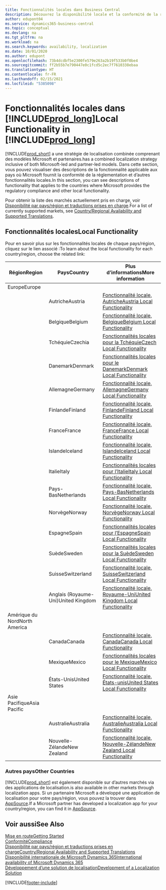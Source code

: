 ```yaml
---
title: Fonctionnalités locales dans Business Central
description: Découvrez la disponibilité locale et la conformité de la réglementation de Business Central pour les pays où Microsoft offre les fonctionnalités locales.
author: edupont04
ms.service: dynamics365-business-central
ms.topic: conceptual
ms.devlang: na
ms.tgt_pltfrm: na
ms.workload: na
ms.search.keywords: availability, localization
ms.date: 10/01/2020
ms.author: edupont
ms.openlocfilehash: 73b4dcdbf5e2300fe579e263a2b19f533b0f0be4
ms.sourcegitcommit: ff2b55b7e790447e0c1fcd5c2ec7f7610338ebaa
ms.translationtype: HT
ms.contentlocale: fr-FR
ms.lasthandoff: 02/15/2021
ms.locfileid: "5385098"
---
```

# <a name="local-functionality-in-prod_long"></a><span data-ttu-id="59be6-103">Fonctionnalités locales dans [!INCLUDE[prod_long](includes/prod_long.md)]</span><span class="sxs-lookup"><span data-stu-id="59be6-103">Local Functionality in [!INCLUDE[prod_long](includes/prod_long.md)]</span></span>

[!INCLUDE[prod_short](includes/prod_short.md)] <span data-ttu-id="59be6-104">a une stratégie de localisation combinée comprenant des modèles Microsoft et partenaires.</span><span class="sxs-lookup"><span data-stu-id="59be6-104">has a combined localization strategy inclusive of both Microsoft-led and partner-led models.</span></span> <span data-ttu-id="59be6-105">Dans cette section, vous pouvez visualiser des descriptions de la fonctionnalité applicable aux pays où Microsoft fournit la conformité de la réglementation et d’autres fonctionnalités locales.</span><span class="sxs-lookup"><span data-stu-id="59be6-105">In this section, you can see descriptions of functionality that applies to the countries where Microsoft provides the regulatory compliance and other local functionality.</span></span>  

<span data-ttu-id="59be6-106">Pour obtenir la liste des marchés actuellement pris en charge, voir [Disponibilité par pays/région et traductions prises en charge](/dynamics365/business-central/dev-itpro/compliance/apptest-countries-and-translations?toc=/dynamics365/business-central/toc.json).</span><span class="sxs-lookup"><span data-stu-id="59be6-106">For a list of currently supported markets, see [Country/Regional Availability and Supported Translations](/dynamics365/business-central/dev-itpro/compliance/apptest-countries-and-translations?toc=/dynamics365/business-central/toc.json).</span></span>  

## <a name="local-functionality"></a><span data-ttu-id="59be6-107">Fonctionnalités locales</span><span class="sxs-lookup"><span data-stu-id="59be6-107">Local Functionality</span></span>

<span data-ttu-id="59be6-108">Pour en savoir plus sur les fonctionnalités locales de chaque pays/région, cliquez sur le lien associé :</span><span class="sxs-lookup"><span data-stu-id="59be6-108">To learn about the local functionality for each country/region, choose the related link:</span></span>

| <span data-ttu-id="59be6-109">Région</span><span class="sxs-lookup"><span data-stu-id="59be6-109">Region</span></span> | <span data-ttu-id="59be6-110">Pays</span><span class="sxs-lookup"><span data-stu-id="59be6-110">Country</span></span> | <span data-ttu-id="59be6-111">Plus d’informations</span><span class="sxs-lookup"><span data-stu-id="59be6-111">More information</span></span> |
| --- | --- |--- |
| <span data-ttu-id="59be6-112">Europe</span><span class="sxs-lookup"><span data-stu-id="59be6-112">Europe</span></span> |  | |
|        | <span data-ttu-id="59be6-113">Autriche</span><span class="sxs-lookup"><span data-stu-id="59be6-113">Austria</span></span> | [<span data-ttu-id="59be6-114">Fonctionnalité locale, Autriche</span><span class="sxs-lookup"><span data-stu-id="59be6-114">Austria Local Functionality</span></span>](localfunctionality/austria/austria-local-functionality.md) |
|        | <span data-ttu-id="59be6-115">Belgique</span><span class="sxs-lookup"><span data-stu-id="59be6-115">Belgium</span></span> | [<span data-ttu-id="59be6-116">Fonctionnalité locale, Belgique</span><span class="sxs-lookup"><span data-stu-id="59be6-116">Belgium Local Functionality</span></span>](localfunctionality/belgium/belgium-local-functionality.md) |
|        | <span data-ttu-id="59be6-117">Tchéquie</span><span class="sxs-lookup"><span data-stu-id="59be6-117">Czechia</span></span> | [<span data-ttu-id="59be6-118">Fonctionnalités locales pour la Tchéquie</span><span class="sxs-lookup"><span data-stu-id="59be6-118">Czech Local Functionality</span></span>](localfunctionality/czech/czech-local-functionality.md) |
|        | <span data-ttu-id="59be6-119">Danemark</span><span class="sxs-lookup"><span data-stu-id="59be6-119">Denmark</span></span> | [<span data-ttu-id="59be6-120">Fonctionnalités locales pour le Danemark</span><span class="sxs-lookup"><span data-stu-id="59be6-120">Denmark Local Functionality</span></span>](localfunctionality/denmark/denmark-local-functionality.md) |
|        | <span data-ttu-id="59be6-121">Allemagne</span><span class="sxs-lookup"><span data-stu-id="59be6-121">Germany</span></span> | [<span data-ttu-id="59be6-122">Fonctionnalité locale, Allemagne</span><span class="sxs-lookup"><span data-stu-id="59be6-122">Germany Local Functionality</span></span>](localfunctionality/germany/germany-local-functionality.md) |
|        | <span data-ttu-id="59be6-123">Finlande</span><span class="sxs-lookup"><span data-stu-id="59be6-123">Finland</span></span> | [<span data-ttu-id="59be6-124">Fonctionnalité locale, Finlande</span><span class="sxs-lookup"><span data-stu-id="59be6-124">Finland Local Functionality</span></span>](localfunctionality/finland/finland-local-functionality.md) |
|        | <span data-ttu-id="59be6-125">France</span><span class="sxs-lookup"><span data-stu-id="59be6-125">France</span></span> | [<span data-ttu-id="59be6-126">Fonctionnalité locale, France</span><span class="sxs-lookup"><span data-stu-id="59be6-126">France Local Functionality</span></span>](localfunctionality/france/france-local-functionality.md) |
|        | <span data-ttu-id="59be6-127">Islande</span><span class="sxs-lookup"><span data-stu-id="59be6-127">Iceland</span></span> | [<span data-ttu-id="59be6-128">Fonctionnalité locale, Islande</span><span class="sxs-lookup"><span data-stu-id="59be6-128">Iceland Local Functionality</span></span>](localfunctionality/iceland/iceland-local-functionality.md) |
|        | <span data-ttu-id="59be6-129">Italie</span><span class="sxs-lookup"><span data-stu-id="59be6-129">Italy</span></span> | [<span data-ttu-id="59be6-130">Fonctionnalités locales pour l’Italie</span><span class="sxs-lookup"><span data-stu-id="59be6-130">Italy Local Functionality</span></span>](localfunctionality/italy/italy-local-functionality.md) |
|        | <span data-ttu-id="59be6-131">Pays-Bas</span><span class="sxs-lookup"><span data-stu-id="59be6-131">Netherlands</span></span> | [<span data-ttu-id="59be6-132">Fonctionnalité locale, Pays-Bas</span><span class="sxs-lookup"><span data-stu-id="59be6-132">Netherlands Local Functionality</span></span>](localfunctionality/netherlands/netherlands-local-functionality.md) |
|        | <span data-ttu-id="59be6-133">Norvège</span><span class="sxs-lookup"><span data-stu-id="59be6-133">Norway</span></span> | [<span data-ttu-id="59be6-134">Fonctionnalité locale, Norvège</span><span class="sxs-lookup"><span data-stu-id="59be6-134">Norway Local Functionality</span></span>](localfunctionality/norway/norway-local-functionality.md) |
|        | <span data-ttu-id="59be6-135">Espagne</span><span class="sxs-lookup"><span data-stu-id="59be6-135">Spain</span></span> | [<span data-ttu-id="59be6-136">Fonctionnalités locales pour l’Espagne</span><span class="sxs-lookup"><span data-stu-id="59be6-136">Spain Local Functionality</span></span>](localfunctionality/spain/spain-local-functionality.md) |
|        | <span data-ttu-id="59be6-137">Suède</span><span class="sxs-lookup"><span data-stu-id="59be6-137">Sweden</span></span> | [<span data-ttu-id="59be6-138">Fonctionnalités locales pour la Suède</span><span class="sxs-lookup"><span data-stu-id="59be6-138">Sweden Local Functionality</span></span>](localfunctionality/sweden/sweden-local-functionality.md) |
|        | <span data-ttu-id="59be6-139">Suisse</span><span class="sxs-lookup"><span data-stu-id="59be6-139">Switzerland</span></span> | [<span data-ttu-id="59be6-140">Fonctionnalité locale, Suisse</span><span class="sxs-lookup"><span data-stu-id="59be6-140">Switzerland Local Functionality</span></span>](localfunctionality/switzerland/switzerland-local-functionality.md) |
|        | <span data-ttu-id="59be6-141">Anglais (Royaume-Uni)</span><span class="sxs-lookup"><span data-stu-id="59be6-141">United Kingdom</span></span> | [<span data-ttu-id="59be6-142">Fonctionnalité locale, Royaume-Uni</span><span class="sxs-lookup"><span data-stu-id="59be6-142">United Kingdom Local Functionality</span></span>](localfunctionality/unitedkingdom/united-kingdom-local-functionality.md) |
| <span data-ttu-id="59be6-143">Amérique du Nord</span><span class="sxs-lookup"><span data-stu-id="59be6-143">North America</span></span> |       |  |
|        | <span data-ttu-id="59be6-144">Canada</span><span class="sxs-lookup"><span data-stu-id="59be6-144">Canada</span></span>|[<span data-ttu-id="59be6-145">Fonctionnalité locale, Canada</span><span class="sxs-lookup"><span data-stu-id="59be6-145">Canada Local Functionality</span></span>](localfunctionality/canada/canada-local-functionality.md) |
|        | <span data-ttu-id="59be6-146">Mexique</span><span class="sxs-lookup"><span data-stu-id="59be6-146">Mexico</span></span> | [<span data-ttu-id="59be6-147">Fonctionnalités locales pour le Mexique</span><span class="sxs-lookup"><span data-stu-id="59be6-147">Mexico Local Functionality</span></span>](localfunctionality/mexico/mexico-local-functionality.md) |
|        | <span data-ttu-id="59be6-148">États-Unis</span><span class="sxs-lookup"><span data-stu-id="59be6-148">United States</span></span>|[<span data-ttu-id="59be6-149">Fonctionnalité locale, États-unis</span><span class="sxs-lookup"><span data-stu-id="59be6-149">United States Local Functionality</span></span>](localfunctionality/unitedstates/united-states-local-functionality.md) |
| <span data-ttu-id="59be6-150">Asie Pacifique</span><span class="sxs-lookup"><span data-stu-id="59be6-150">Asia Pacific</span></span> |       |  |
|        | <span data-ttu-id="59be6-151">Australie</span><span class="sxs-lookup"><span data-stu-id="59be6-151">Australia</span></span> | [<span data-ttu-id="59be6-152">Fonctionnalité locale, Australie</span><span class="sxs-lookup"><span data-stu-id="59be6-152">Australia Local Functionality</span></span>](localfunctionality/australia/australia-local-functionality.md) |
|        | <span data-ttu-id="59be6-153">Nouvelle-Zélande</span><span class="sxs-lookup"><span data-stu-id="59be6-153">New Zealand</span></span> | [<span data-ttu-id="59be6-154">Fonctionnalité locale, Nouvelle-Zélande</span><span class="sxs-lookup"><span data-stu-id="59be6-154">New Zealand Local Functionality</span></span>](localfunctionality/newzealand/new-zealand-local-functionality.md) |

### <a name="other-countries"></a><span data-ttu-id="59be6-155">Autres pays</span><span class="sxs-lookup"><span data-stu-id="59be6-155">Other Countries</span></span>

[!INCLUDE[prod_short](includes/prod_short.md)] <span data-ttu-id="59be6-156">est également disponible sur d’autres marchés via des applications de localisation.</span><span class="sxs-lookup"><span data-stu-id="59be6-156">is also available in other markets through localization apps.</span></span> <span data-ttu-id="59be6-157">Si un partenaire Microsoft a développé une application de localisation pour votre pays/région, vous pouvez la trouver dans [AppSource](https://go.microsoft.com/fwlink/?linkid=2081646).</span><span class="sxs-lookup"><span data-stu-id="59be6-157">If a Microsoft partner has developed a localization app for your country/region, you can find it in [AppSource](https://go.microsoft.com/fwlink/?linkid=2081646).</span></span>

## <a name="see-also"></a><span data-ttu-id="59be6-158">Voir aussi</span><span class="sxs-lookup"><span data-stu-id="59be6-158">See Also</span></span>

[<span data-ttu-id="59be6-159">Mise en route</span><span class="sxs-lookup"><span data-stu-id="59be6-159">Getting Started</span></span>](product-get-started.md)  
[<span data-ttu-id="59be6-160">Conformité</span><span class="sxs-lookup"><span data-stu-id="59be6-160">Compliance</span></span>](compliance/compliance-overview.md)  
[<span data-ttu-id="59be6-161">Disponibilité par pays/région et traductions prises en charge</span><span class="sxs-lookup"><span data-stu-id="59be6-161">Country/Regional Availability and Supported Translations</span></span>](/dynamics365/business-central/dev-itpro/compliance/apptest-countries-and-translations?toc=/dynamics365/business-central/toc.json)  
[<span data-ttu-id="59be6-162">Disponibilité internationale de Microsoft Dynamics 365</span><span class="sxs-lookup"><span data-stu-id="59be6-162">International availability of Microsoft Dynamics 365</span></span>](/dynamics365/get-started/availability)  
[<span data-ttu-id="59be6-163">Développement d’une solution de localisation</span><span class="sxs-lookup"><span data-stu-id="59be6-163">Development of a Localization Solution</span></span>](/dynamics365/business-central/dev-itpro/developer/readiness/readiness-develop-localization)  


[!INCLUDE[footer-include](includes/footer-banner.md)]